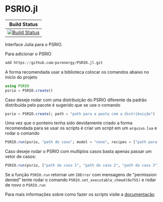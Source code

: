 # PSRIO.jl

[build-img]: https://github.com/psrenergy/PSRIO.jl/workflows/CI/badge.svg?branch=master
[build-url]: https://github.com/psrenergy/PSRIO.jl/actions?query=workflow%3ACI

| **Build Status** |
|:-----------------:|
| [![Build Status][build-img]][build-url] |

Interface Julia para o PSRIO.

Para adicionar o PSRIO
```julia
add https://github.com/psrenergy/PSRIO.jl.git
```

A forma recomendada usar a biblioteca colocar os comandos abaixo no início do projeto
```julia
using PSRIO
psrio = PSRIO.create()
```

Caso deseje rodar com uma distribuição do PSRIO diferente da padrão distribuída pelo pacote é sugerido que se use o comando
```julia
psrio = PSRIO.create(; path = "path para a pasta com a distribuição")
```

Uma vez que o ponteiro tenha sido devidamente criado a forma recomendada para se usar os scripts é criar um script em um `arquivo.lua` e rodar o comando
```julia
PSRIO.run(psrio, "path do caso"; model = "none", recipes = ["path para arquivo.lua"])
```

Caso deseje rodar o PSRIO com multiplos casos basta apenas passar um vetor de casos:
```julia
PSRIO.run(psrio, ["path do caso 1", "path do caso 2", "path do caso 3"]; model = "none", recipes = ["path para arquivo.lua"])
```

Se a função `PSRIO.run` retornar um `IOError` com mensagens de "permission denied" tente rodar o comando `PSRIO.set_executable_chmod(0o755)` e rodar de novo o `PSRIO.run`

Para mais informações sobre como fazer os scripts visite a [documentação](psrio.psr-inc.com)
